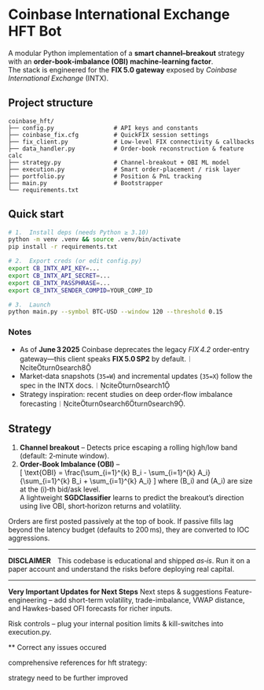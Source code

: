 # Coinbase International Exchange HFT Bot

A modular Python implementation of a **smart channel–breakout** strategy with an **order‑book‑imbalance (OBI) machine‑learning factor**.  
The stack is engineered for the **FIX 5.0 gateway** exposed by *Coinbase International Exchange* (INTX).

## Project structure

```
coinbase_hft/
├── config.py                 # API keys and constants
├── coinbase_fix.cfg          # QuickFIX session settings
├── fix_client.py             # Low‑level FIX connectivity & callbacks
├── data_handler.py           # Order‑book reconstruction & feature calc
├── strategy.py               # Channel‑breakout + OBI ML model
├── execution.py              # Smart order‑placement / risk layer
├── portfolio.py              # Position & PnL tracking
├── main.py                   # Bootstrapper
└── requirements.txt
```

## Quick start

```bash
# 1.  Install deps (needs Python ≥ 3.10)
python -m venv .venv && source .venv/bin/activate
pip install -r requirements.txt

# 2.  Export creds (or edit config.py)
export CB_INTX_API_KEY=...
export CB_INTX_API_SECRET=...
export CB_INTX_PASSPHRASE=...
export CB_INTX_SENDER_COMPID=YOUR_COMP_ID

# 3.  Launch
python main.py --symbol BTC-USD --window 120 --threshold 0.15
```

### Notes

* As of **June 3 2025** Coinbase deprecates the legacy *FIX 4.2* order‑entry gateway—this client speaks **FIX 5.0 SP2** by default.︱citeturn0search8  
* Market‑data snapshots (`35=W`) and incremental updates (`35=X`) follow the spec in the INTX docs.︱citeturn0search1  
* Strategy inspiration: recent studies on deep order‑flow imbalance forecasting︱citeturn0search6turn0search9.

## Strategy

1. **Channel breakout** – Detects price escaping a rolling high/low band (default: 2‑minute window).  
2. **Order‑Book Imbalance (OBI)** –  
   \[
     \text{OBI} = \frac{\sum_{i=1}^{k} B_i - \sum_{i=1}^{k} A_i}{\sum_{i=1}^{k} B_i + \sum_{i=1}^{k} A_i}
   \]
   where \(B_i\) and \(A_i\) are size at the \(i\)‑th bid/ask level.  
   A lightweight **SGDClassifier** learns to predict the breakout’s direction using live OBI, short‑horizon returns and volatility.

Orders are first posted passively at the top of book.  If passive fills lag beyond the latency budget (defaults to 200 ms), they are converted to IOC aggressions.

---  
**DISCLAIMER** This codebase is educational and shipped *as‑is*. Run it on a paper account and understand the risks before deploying real capital.

---
**Very Important Updates for Next Steps**
Next steps & suggestions
Feature-engineering – add short-term volatility, trade-imbalance, VWAP distance, and Hawkes-based OFI forecasts for richer inputs.

Risk controls – plug your internal position limits & kill-switches into execution.py.

** Correct any issues occured


comprehensive references for hft strategy:

strategy need to be further improved
